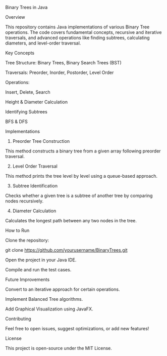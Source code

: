 Binary Trees in Java

Overview

This repository contains Java implementations of various Binary Tree operations. The code covers fundamental concepts, recursive and iterative traversals, and advanced operations like finding subtrees, calculating diameters, and level-order traversal.

Key Concepts

Tree Structure: Binary Trees, Binary Search Trees (BST)

Traversals: Preorder, Inorder, Postorder, Level Order

Operations:

Insert, Delete, Search

Height & Diameter Calculation

Identifying Subtrees

BFS & DFS

Implementations

1. Preorder Tree Construction

This method constructs a binary tree from a given array following preorder traversal.

2. Level Order Traversal

This method prints the tree level by level using a queue-based approach.

3. Subtree Identification

Checks whether a given tree is a subtree of another tree by comparing nodes recursively.

4. Diameter Calculation

Calculates the longest path between any two nodes in the tree.

How to Run

Clone the repository:

git clone https://github.com/yourusername/BinaryTrees.git

Open the project in your Java IDE.

Compile and run the test cases.

Future Improvements

Convert to an iterative approach for certain operations.

Implement Balanced Tree algorithms.

Add Graphical Visualization using JavaFX.

Contributing

Feel free to open issues, suggest optimizations, or add new features!

License

This project is open-source under the MIT License.
